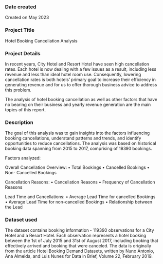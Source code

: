 ### Date created
Created on May 2023


### Project Title
Hotel Booking Cancellation Analysis


### Project Details
In recent years, City Hotel and Resort Hotel have seen high cancellation rates. Each hotel is now dealing with a few issues as a result, including less revenue and less than ideal hotel room use. Consequently, lowering cancellation rates is both hotels’ primary goal to increase their efficiency in generating revenue and for us to offer thorough business advice to address this problem.

The analysis of hotel booking cancellation as well as other factors that have no bearing on their business and yearly revenue generation are the main topics of this report.


### Description
The goal of this analysis was to gain insights into the factors influencing booking cancellations, understand patterns and trends, and identify opportunities to reduce cancellations. The analysis was based on historical booking data spanning from 2015 to 2017, comprising of 19390 bookings.

Factors analyzed:

Overall Cancellation Overview:
•	Total Bookings
•	Cancelled Bookings
•	Non- Cancelled Bookings

Cancellation Reasons:
•	Cancellation Reasons 
•	Frequency of Cancellation Reasons

Lead Time and Cancellations:
•	Average Lead Time for cancelled Bookings
•	Average Lead Time for non-cancelled Bookings
•	Relationship between the Lead


### Dataset used
The dataset contains booking information - 119390 observations for a City Hotel and a Resort Hotel. Each observation represents a hotel booking between the 1st of July 2015 and 31st of August 2017, including booking that effectively arrived and booking that were canceled.
The data is originally from the article Hotel Booking Demand Datasets, written by Nuno Antonio, Ana Almeida, and Luis Nunes for Data in Brief, Volume 22, February 2019.
